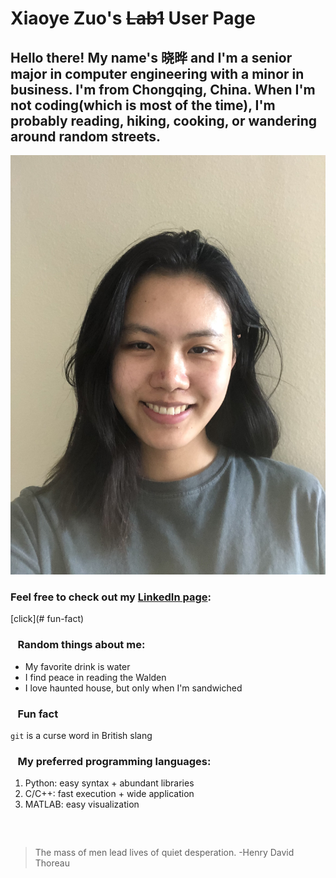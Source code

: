 # **Xiaoye Zuo**'s ~~Lab1~~ User Page
## Hello there! My name's 晓晔 and I'm a senior major in computer engineering with a minor in business. I'm from Chongqing, China. When I'm not coding(which is most of the time), I'm probably reading, hiking, cooking, or wandering around random streets. 

![](profile_picture.JPG)

### Feel free to check out my [LinkedIn page](https://www.linkedin.com/in/xiaoye-zuo-532106186/):  

[click](# fun-fact)
### &nbsp;&nbsp;  Random things about me:
- My favorite drink is water
- I find peace in reading the Walden 
- I love haunted house, but only when I'm sandwiched

### &nbsp;&nbsp;  Fun fact 
` git ` is a curse word in British slang

### &nbsp;&nbsp;  My preferred programming languages:
1. Python: easy syntax + abundant libraries
2. C/C++: fast execution + wide application
3. MATLAB: easy visualization
   
### &nbsp;&nbsp; 
> The mass of men lead lives of quiet desperation. -Henry David Thoreau